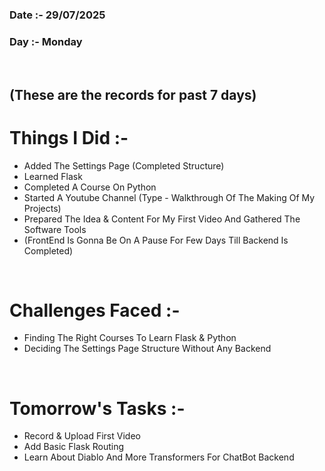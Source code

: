 ### Date :- 29/07/2025
### Day  :- Monday
<br>

## (These are the records for past 7 days)

# Things I Did :-

- Added The Settings Page (Completed Structure)
- Learned Flask
- Completed A Course On Python
- Started A Youtube Channel (Type - Walkthrough Of The Making Of My Projects)
- Prepared The Idea & Content For My First Video And Gathered The Software Tools
- (FrontEnd Is Gonna Be On A Pause For Few Days Till Backend Is Completed)

<br>

# Challenges Faced :-

- Finding The Right Courses To Learn Flask & Python
- Deciding The Settings Page Structure Without Any Backend

<br>

# Tomorrow's Tasks :- 

- Record & Upload First Video
- Add Basic Flask Routing
- Learn About Diablo And More Transformers For ChatBot Backend